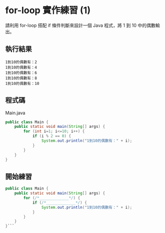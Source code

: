 # for-loop 實作練習 (1)

請利用 for-loop 搭配 if 條件判斷來設計一個 Java 程式，將 1 到 10 中的偶數輸出。

## 執行結果

```
1到10的偶數有：2
1到10的偶數有：4
1到10的偶數有：6
1到10的偶數有：8
1到10的偶數有：10
```

## 程式碼

Main.java

```java
public class Main {
    public static void main(String[] args) {
        for (int i=1; i<=10; i++) {
            if (i % 2 == 0) {
                System.out.println("1到10的偶數有：" + i);
            }
        }
    }
}
```

## 開始練習

```java
public class Main {
    public static void main(String[] args) {
        for (/*_____________*/) {
            if (/*_____________*/) {
                System.out.println("1到10的偶數有：" + i);
            }
        }
    }
}```

